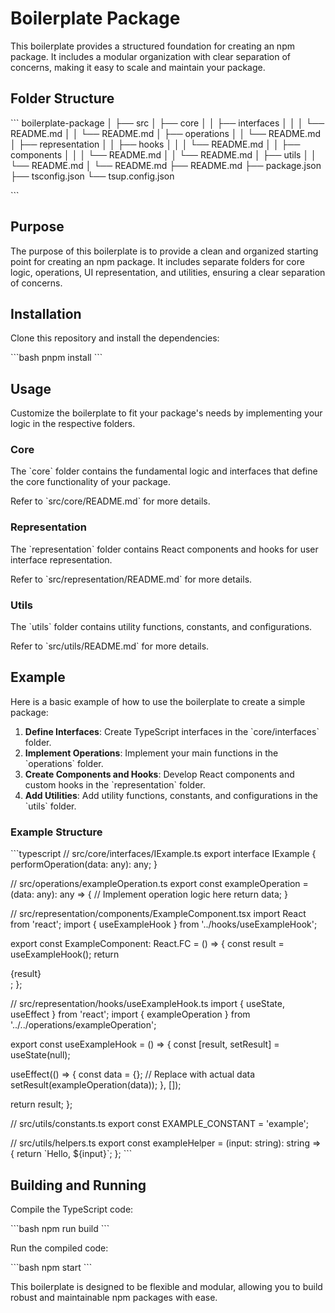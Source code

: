 # Boilerplate Package

This boilerplate provides a structured foundation for creating an npm package. It includes a modular organization with clear separation of concerns, making it easy to scale and maintain your package.

## Folder Structure

\`\`\`
boilerplate-package
│
├── src
│   ├── core
│   │   ├── interfaces
│   │   │   └── README.md
│   │   └── README.md
│   ├── operations
│   │   └── README.md
│   ├── representation
│   │   ├── hooks
│   │   │   └── README.md
│   │   ├── components
│   │   │   └── README.md
│   │   └── README.md
│   ├── utils
│   │   └── README.md
│   └── README.md
├── README.md
├── package.json
├── tsconfig.json
└── tsup.config.json

\`\`\`

## Purpose

The purpose of this boilerplate is to provide a clean and organized starting point for creating an npm package. It includes separate folders for core logic, operations, UI representation, and utilities, ensuring a clear separation of concerns.

## Installation

Clone this repository and install the dependencies:

\`\`\`bash
pnpm install
\`\`\`

## Usage

Customize the boilerplate to fit your package's needs by implementing your logic in the respective folders.

### Core

The \`core\` folder contains the fundamental logic and interfaces that define the core functionality of your package.

Refer to \`src/core/README.md\` for more details.


### Representation

The \`representation\` folder contains React components and hooks for user interface representation.

Refer to \`src/representation/README.md\` for more details.

### Utils

The \`utils\` folder contains utility functions, constants, and configurations.

Refer to \`src/utils/README.md\` for more details.

## Example

Here is a basic example of how to use the boilerplate to create a simple package:

1. **Define Interfaces**: Create TypeScript interfaces in the \`core/interfaces\` folder.
2. **Implement Operations**: Implement your main functions in the \`operations\` folder.
3. **Create Components and Hooks**: Develop React components and custom hooks in the \`representation\` folder.
4. **Add Utilities**: Add utility functions, constants, and configurations in the \`utils\` folder.

### Example Structure

\`\`\`typescript
// src/core/interfaces/IExample.ts
export interface IExample {
  performOperation(data: any): any;
}

// src/operations/exampleOperation.ts
export const exampleOperation = (data: any): any => {
  // Implement operation logic here
  return data;
}

// src/representation/components/ExampleComponent.tsx
import React from 'react';
import { useExampleHook } from '../hooks/useExampleHook';

export const ExampleComponent: React.FC = () => {
  const result = useExampleHook();
  return <div>{result}</div>;
};

// src/representation/hooks/useExampleHook.ts
import { useState, useEffect } from 'react';
import { exampleOperation } from '../../operations/exampleOperation';

export const useExampleHook = () => {
  const [result, setResult] = useState(null);

  useEffect(() => {
    const data = {}; // Replace with actual data
    setResult(exampleOperation(data));
  }, []);

  return result;
};

// src/utils/constants.ts
export const EXAMPLE_CONSTANT = 'example';

// src/utils/helpers.ts
export const exampleHelper = (input: string): string => {
  return \`Hello, \${input}\`;
};
\`\`\`

## Building and Running

Compile the TypeScript code:

\`\`\`bash
npm run build
\`\`\`

Run the compiled code:

\`\`\`bash
npm start
\`\`\`

This boilerplate is designed to be flexible and modular, allowing you to build robust and maintainable npm packages with ease.
